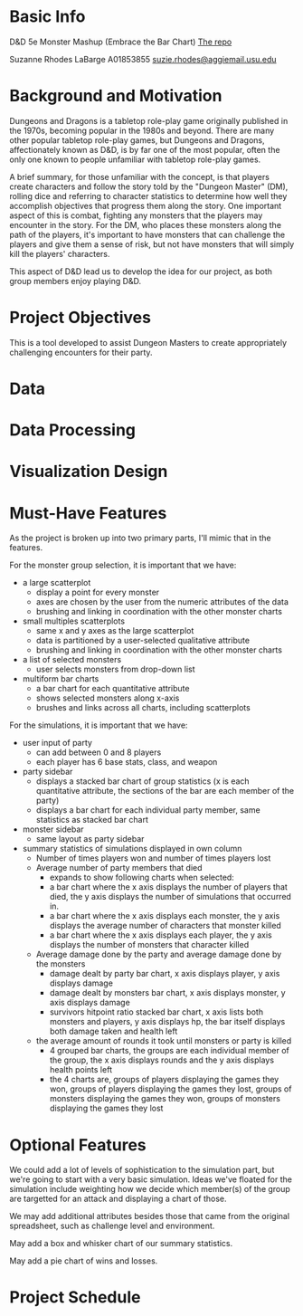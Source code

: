 # Basic Info
D&D 5e Monster Mashup (Embrace the Bar Chart)
[The repo](https://github.com/Candlemancer/studious-meme)

Suzanne Rhodes LaBarge
A01853855
suzie.rhodes@aggiemail.usu.edu

# Background and Motivation
Dungeons and Dragons is a tabletop role-play game originally published in the 1970s, becoming popular in the 1980s and beyond. There are many other popular tabletop role-play games, but Dungeons and Dragons, affectionately known as D&D, is by far one of the most popular, often the only one known to people unfamiliar with tabletop role-play games.

A brief summary, for those unfamiliar with the concept, is that players create characters and follow the story told by the "Dungeon Master" (DM), rolling dice and referring to character statistics to determine how well they accomplish objectives that progress them along the story. One important aspect of this is combat, fighting any monsters that the players may encounter in the story. For the DM, who places these monsters along the path of the players, it's important to have monsters that can challenge the players and give them a sense of risk, but not have monsters that will simply kill the players' characters.

This aspect of D&D lead us to develop the idea for our project, as both group members enjoy playing D&D.

# Project Objectives
This is a tool developed to assist Dungeon Masters to create appropriately challenging encounters for their party.

# Data

# Data Processing

# Visualization Design

# Must-Have Features
As the project is broken up into two primary parts, I'll mimic that in the features.

For the monster group selection, it is important that we have:
* a large scatterplot
  - display a point for every monster
  - axes are chosen by the user from the numeric attributes of the data
  - brushing and linking in coordination with the other monster charts
* small multiples scatterplots
  - same x and y axes as the large scatterplot
  - data is partitioned by a user-selected qualitative attribute
  - brushing and linking in coordination with the other monster charts
* a list of selected monsters
  - user selects monsters from drop-down list
* multiform bar charts
  - a bar chart for each quantitative attribute
  - shows selected monsters along x-axis
  - brushes and links across all charts, including scatterplots

For the simulations, it is important that we have:
* user input of party
  - can add between 0 and 8 players
  - each player has 6 base stats, class, and weapon
* party sidebar
  - displays a stacked bar chart of group statistics (x is each quantitative attribute, the sections of the bar are each member of the party)
  - displays a bar chart for each individual party member, same statistics as stacked bar chart
* monster sidebar
  - same layout as party sidebar
* summary statistics of simulations displayed in own column
  - Number of times players won and number of times players lost
  - Average number of party members that died
    + expands to show following charts when selected:
    + a bar chart where the x axis displays the number of players that died, the y axis displays the number of simulations that occurred in.
    + a bar chart where the x axis displays each monster, the y axis displays the average number of characters that monster killed
    + a bar chart where the x axis displays each player, the y axis displays the number of monsters that character killed
  - Average damage done by the party and average damage done by the monsters
    + damage dealt by party bar chart, x axis displays player, y axis displays damage
    + damage dealt by monsters bar chart, x axis displays monster, y axis displays damage
    + survivors hitpoint ratio stacked bar chart, x axis lists both monsters and players, y axis displays hp, the bar itself displays both damage taken and health left
  - the average amount of rounds it took until monsters or party is killed
    + 4 grouped bar charts, the groups are each individual member of the group, the x axis displays rounds and the y axis displays health points left
    + the 4 charts are, groups of players displaying the games they won, groups of players displaying the games they lost, groups of monsters displaying the games they won, groups of monsters displaying the games they lost

# Optional Features
We could add a lot of levels of sophistication to the simulation part, but we're going to start with a very basic simulation. Ideas we've floated for the simulation include weighting how we decide which member(s) of the group are targetted for an attack and displaying a chart of those.

We may add additional attributes besides those that came from the original spreadsheet, such as challenge level and environment.

May add a box and whisker chart of our summary statistics.

May add a pie chart of wins and losses.

# Project Schedule

